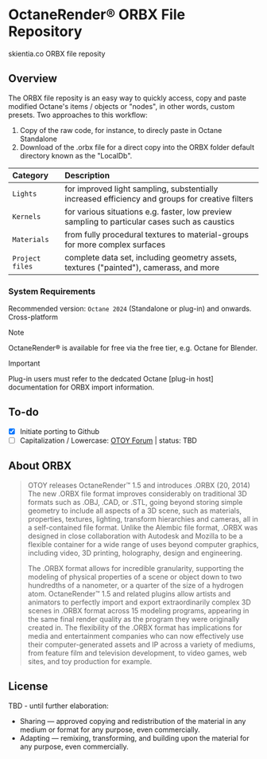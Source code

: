 # OctaneRender® ORBX File Repository

skientia.co ORBX file reposity

## Overview

The ORBX file reposity is an easy way to quickly access, copy and paste modified Octane's items / objects or "nodes", in other words, custom presets.
Two approaches to this workflow:
1. Copy of the raw code, for instance, to direcly paste in Octane Standalone
2. Download of the .orbx file for a direct copy into the ORBX folder default directory known as the "LocalDb".

| Category | Description |
| :---   | :---   |
| `Lights` | for improved light sampling, substentially increased efficiency and groups for creative filters |
| `Kernels` | for various situations e.g. faster, low preview sampling to particular cases such as caustics |
| `Materials` | from fully procedural textures to material-groups for more complex surfaces |
| `Project files` | complete data set, including geometry assets, textures ("painted"), camerass, and more |



### System Requirements
Recommended version: `Octane 2024` (Standalone or plug-in) and onwards.
Cross-platform
> [!NOTE]
> OctaneRender® is available for free via the free tier, e.g. Octane for Blender.

> [!IMPORTANT]
> Plug-in users must refer to the dedcated Octane [plug-in host] documentation for ORBX import information.

## To-do
- [x] Initiate porting to Github
- [ ] Capitalization / Lowercase: [OTOY Forum](https://render.otoy.com/forum/viewtopic.php?f=32&t=84289#p436653) | status: TBD

## About ORBX
> OTOY releases OctaneRender™ 1.5 and introduces .ORBX (20, 2014) 
The new .ORBX file format improves considerably on traditional 3D formats such as .OBJ, .CAD, or .STL, going beyond storing simple geometry to include all aspects of a 3D scene, such as materials, properties, textures, lighting, transform hierarchies and cameras, all in a self-contained file format. Unlike the Alembic file format, .ORBX was designed in close collaboration with Autodesk and Mozilla to be a flexible container for a wide range of uses beyond computer graphics, including video, 3D printing, holography, design and engineering. 
>
> The .ORBX format allows for incredible granularity, supporting the modeling of physical properties of a scene or object down to two hundredths of a nanometer, or a quarter of the size of a hydrogen atom. OctaneRender™ 1.5 and related plugins allow artists and animators to perfectly import and export extraordinarily complex 3D scenes in .ORBX format across 15 modeling programs, appearing in the same final render quality as the program they were originally created in. The flexibility of the .ORBX format has implications for media and entertainment companies who can now effectively use their computer-generated assets and IP across a variety of mediums, from feature film and television development, to video games, web sites, and toy production for example. 

## License
TBD - until further elaboration:
* Sharing — approved copying and redistribution of the material in any medium or format for any purpose, even commercially.
* Adapting — remixing, transforming, and building upon the material for any purpose, even commercially.
